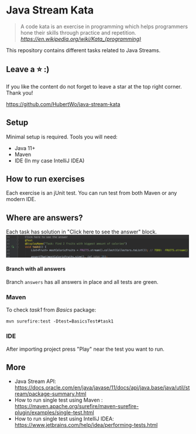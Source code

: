 # Java Stream Kata

> A code kata is an exercise in programming which helps programmers hone their skills through practice and repetition.
> <cite>https://en.wikipedia.org/wiki/Kata_(programming)</cite>

This repository contains different tasks related to Java Streams. 

## Leave a :star: :)
If you like the content do not forget to leave a star at the top right corner. Thank you!

https://github.com/HubertWo/java-stream-kata

## Setup
Minimal setup is required. Tools you will need:
 - Java 11+ 
 - Maven
 - IDE (In my case IntelliJ IDEA)
 
## How to run exercises
Each exercise is an jUnit test. 
You can run test from both Maven or any modern IDE. 

## Where are answers?
Each task has solution in "Click here to see the answer" block.
<img src="https://github.com/HubertWo/java-stream-kata/blob/master/img/solution.png?raw=true" width="500px">

#### Branch with all answers
Branch ```answers``` has all answers in place and all tests are green.

### Maven
To check *task1* from *Basics* package:
```
mvn surefire:test -Dtest=BasicsTest#task1
```

### IDE
After importing project press "Play" near the test you want to run.

## More
- Java Stream API: https://docs.oracle.com/en/java/javase/11/docs/api/java.base/java/util/stream/package-summary.html
- How to run single test using Maven : https://maven.apache.org/surefire/maven-surefire-plugin/examples/single-test.html
- How to run single test using IntelliJ IDEA: https://www.jetbrains.com/help/idea/performing-tests.html 
